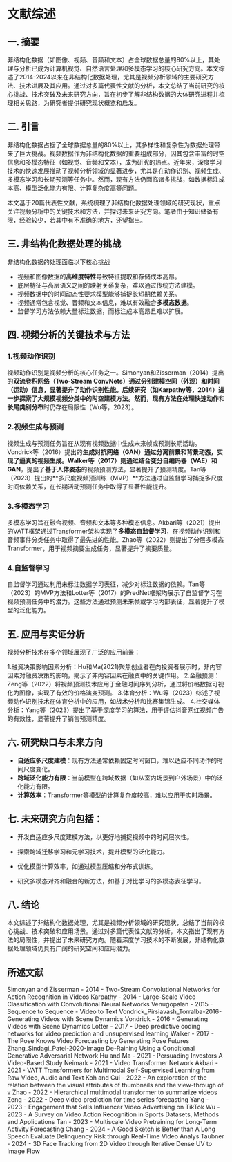 # 文献综述

## 一. 摘要

非结构化数据（如图像、视频、音频和文本）占全球数据总量的80%以上，其处理与分析已成为计算机视觉、自然语言处理和多模态学习的核心研究方向。本文综述了2014-2024以来在非结构化数据处理，尤其是视频分析领域的主要研究方法、技术进展及其应用。通过对多篇代表性文献的分析，本文总结了当前研究的核心挑战、技术突破及未来研究方向，旨在初步了解非结构数据的大体研究进程并梳理相关思路，为研究者提供研究现状概览和启发。

## 二. 引言

非结构化数据占据了全球数据总量的80%以上，其多样性和复杂性为数据处理带来了巨大挑战。视频数据作为非结构化数据的重要组成部分，因其包含丰富的时空信息和多模态特征（如视觉、音频和文本），成为研究的热点。近年来，深度学习技术的快速发展推动了视频分析领域的显著进步，尤其是在动作识别、视频生成、多模态学习和长期预测等任务中。然而，现有方法仍面临诸多挑战，如数据标注成本高、模型泛化能力有限、计算复杂度高等问题。

本文基于20篇代表性文献，系统梳理了非结构化数据处理领域的研究现状，重点关注视频分析中的关键技术和方法，并探讨未来研究方向。笔者由于知识储备有限，经验较少，若其中有不准确的地方，还望指出。

## 三. 非结构化数据处理的挑战

非结构化数据的处理面临以下核心挑战

- 视频和图像数据的**高维度特性**导致特征提取和存储成本高昂。
- 底层特征与高层语义之间的映射关系复杂，难以通过传统方法建模。
- 视频数据中的时间动态性要求模型能够捕捉长短期依赖关系。
- 视频通常包含视觉、音频和文本信息，难以有效融合**多模态数据**。
- 监督学习方法依赖大量标注数据，而标注成本高昂且难以扩展。

## 四. 视频分析的关键技术与方法

### 1.视频动作识别

视频动作识别是视频分析的核心任务之一。Simonyan和Zisserman（2014）提出的**双流卷积网络（Two-Stream ConvNets）**通过分别建模**空间（外观）**和**时间（运动）**信息，显著提升了动作识别性能。后续研究（如Karpathy等，2014）进一步探索了大规模视频分类中的时空建模方法。然而，现有方法在处理**快速动作**和**长尾类别分布**时仍存在局限性（Wu等，2023）。

### 2.视频生成与预测

视频生成与预测任务旨在从现有视频数据中生成未来帧或预测长期活动。Vondrick等（2016）提出的**生成对抗网络（GAN）**通过分离前景和背景动态，实现了逼真的视频生成。Walker等（2017）则通过结合**变分自编码器（VAE）和GAN**，提出了**基于人体姿态**的视频预测方法，显著提升了预测精度。Tan等（2023）提出的**多尺度视频预训练（MVP）**方法通过自监督学习捕捉多尺度时间依赖关系，在长期活动预测任务中取得了显著性能提升。

### 3.多模态学习

多模态学习旨在融合视频、音频和文本等多种模态信息。Akbari等（2021）提出的VATT框架通过Transformer架构实现了**多模态自监督学习**，在视频动作识别和音频事件分类任务中取得了最先进的性能。Zhao等（2022）则提出了分层多模态Transformer，用于视频摘要生成任务，显著提升了摘要质量。

### 4.自监督学习

自监督学习通过利用未标注数据学习表征，减少对标注数据的依赖。Tan等（2023）的MVP方法和Lotter等（2017）的PredNet框架均展示了自监督学习在视频预测任务中的潜力。这些方法通过预测未来帧或学习内部表征，显著提升了模型的泛化能力。

## 五. 应用与实证分析

视频分析技术在多个领域展现了广泛的应用前景：

1.融资决策影响因素分析：Hu和Ma(2021)聚焦创业者在向投资者展示时，非内容因素对融资决策的影响，揭示了非内容因素在融资中的关键作用。
2.金融预测：Zeng等（2022）将视频预测技术应用于金融时间序列分析，通过将价格数据可视化为图像，实现了有效的价格演变预测。
3.体育分析：Wu等（2023）综述了视频动作识别技术在体育分析中的应用，如战术分析和比赛集锦生成。
4.社交媒体分析：Yang等（2023）提出了基于深度学习的算法，用于评估抖音网红视频广告的有效性，显著提升了销售预测精度。

## 六. 研究缺口与未来方向

- **自适应多尺度建模**：现有方法通常依赖固定时间窗口，难以适应不同动作的时间尺度变化。
- **跨域泛化能力有限**：当前模型在跨域数据（如从室内场景到户外场景）中的泛化能力有限。
- **计算效率**：Transformer等模型的计算复杂度较高，难以应用于实时场景。

## 七. 未来研究方向包括：

- 开发自适应多尺度建模方法，以更好地捕捉视频中的时间层次性。

- 探索跨域迁移学习和元学习技术，提升模型的泛化能力。

- 优化模型计算效率，如通过模型压缩和分布式训练。

- 研究多模态对齐和融合的新方法，如基于对比学习的多模态表征学习。

## 八. 结论
本文综述了非结构化数据处理，尤其是视频分析领域的研究现状，总结了当前的核心挑战、技术突破和应用场景。通过对多篇代表性文献的分析，本文指出了现有方法的局限性，并提出了未来研究方向。随着深度学习技术的不断发展，非结构化数据处理领域仍具有广阔的研究空间和应用潜力。






## 所述文献

Simonyan and Zisserman - 2014 - Two-Stream Convolutional Networks for Action Recognition in Videos
Karpathy  - 2014 - Large-Scale Video Classification with Convolutional Neural Networks
Venugopalan - 2015 - Sequence to Sequence - Video to Text
Vondrick_Pirsiavash_Torralba-2016-Generating Videos with Scene Dynamics
Vondrick  - 2016 - Generating Videos with Scene Dynamics
Lotter  - 2017 - Deep predictive coding networks for video prediction and unsupervised learning
Walker  - 2017 - The Pose Knows Video Forecasting by Generating Pose Futures
Zhang_Sindagi_Patel-2020-Image De-Raining Using a Conditional Generative Adversarial Network
Hu and Ma - 2021 - Persuading Investors A Video-Based Study
Neimark  - 2021 - Video Transformer Network
Akbari  - 2021 - VATT Transformers for Multimodal Self-Supervised Learning from Raw Video, Audio and Text
Koh and Cui - 2022 - An exploration of the relation between the visual attributes of thumbnails and the view-through of v
Zhao  - 2022 - Hierarchical multimodal transformer to summarize videos
Zeng  - 2022 - Deep video prediction for time series forecasting
Yang  - 2023 - Engagement that Sells Influencer Video Advertising on TikTok
Wu - 2023 - A Survey on Video Action Recognition in Sports Datasets, Methods and Applications
Tan  - 2023 - Multiscale Video Pretraining for Long-Term Activity Forecasting
Chang  - 2024 - A Good Sketch is Better than A Long Speech Evaluate Delinquency Risk through Real-Time Video Analys
Taubner - 2024 - 3D Face Tracking from 2D Video through Iterative Dense UV to Image Flow
